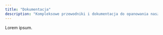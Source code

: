 ```yaml
---
title: "Dokumentacja"
description: "Kompleksowe przewodniki i dokumentacja do opanowania naszej aplikacji muzycznej"
---
```


Lorem ipsum.